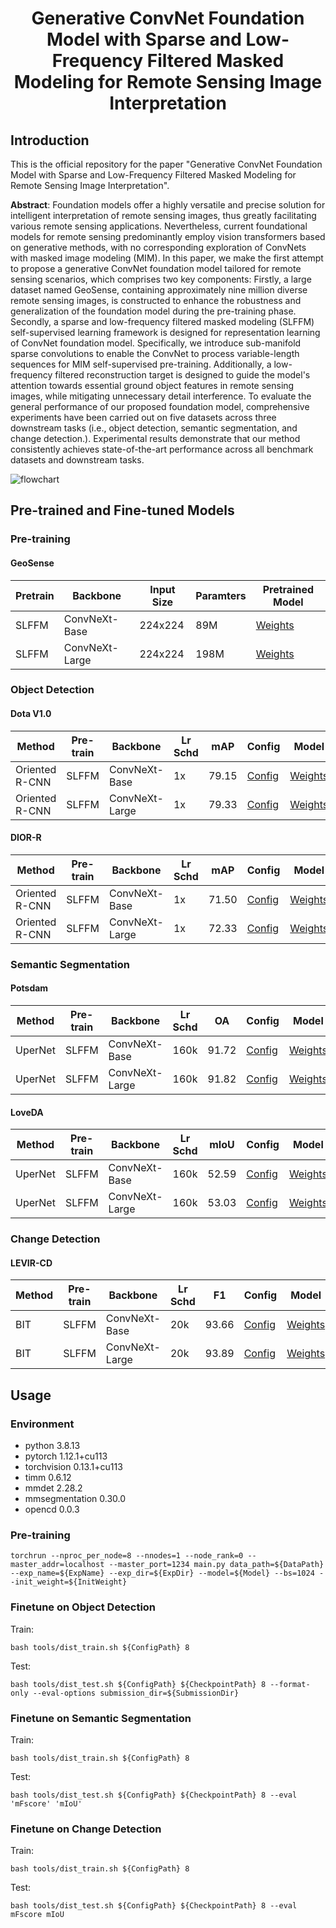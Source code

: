# <center> Generative ConvNet Foundation Model with Sparse and Low-Frequency Filtered Masked Modeling for Remote Sensing Image Interpretation <center>

Introduction
---
This is the official repository for the paper "Generative ConvNet Foundation Model with Sparse and Low-Frequency Filtered Masked Modeling for Remote Sensing Image Interpretation".


**Abstract**: Foundation models offer a highly versatile and precise solution for intelligent interpretation of remote sensing images, thus greatly facilitating various remote sensing applications. Nevertheless, current foundational models for remote sensing predominantly employ vision transformers based on generative methods, with no corresponding exploration of ConvNets with masked image modeling (MIM). In this paper, we make the first attempt to propose a generative ConvNet foundation model tailored for remote sensing scenarios, which comprises two key components: Firstly, a large dataset named GeoSense, containing approximately nine million diverse remote sensing images, is constructed to enhance the robustness and generalization of the foundation model during the pre-training phase. Secondly, a sparse and low-frequency filtered masked modeling (SLFFM) self-supervised learning framework is designed for representation learning of ConvNet foundation model. Specifically, we introduce sub-manifold sparse convolutions to enable the ConvNet to process variable-length sequences for MIM self-supervised pre-training. Additionally, a low-frequency filtered reconstruction target is designed to guide the model's attention towards essential ground object features in remote sensing images, while mitigating unnecessary detail interference. To evaluate the general performance of our proposed foundation model, comprehensive experiments have been carried out on five datasets across three downstream tasks (i.e., object detection, semantic segmentation, and change detection.). Experimental results demonstrate  that our method consistently achieves state-of-the-art performance across all benchmark datasets and downstream tasks.

![flowchart](https://github.com/HIT-SIRS/SLFFM/assets/114158053/614d3211-da3e-44cf-9ed4-43f6b6e694b9)

## Pre-trained and Fine-tuned Models

### Pre-training

#### GeoSense

| Pretrain | Backbone      | Input Size | Paramters | Pretrained Model |
|----------|---------------|---------|-----------|------------------|
| SLFFM    | ConvNeXt-Base | 224x224 | 89M       | [Weights](<https://pan.baidu.com/s/1T5gmsvLh7mmGbzHI6r8gWw?pwd=ewjg>)|
|  SLFFM   | ConvNeXt-Large| 224x224 | 198M      | [Weights](<https://pan.baidu.com/s/1fTesshqGB3UCjYDP7jwWKQ?pwd=5yxn>)|

### Object Detection

#### Dota V1.0

| Method         | Pre-train | Backbone       | Lr Schd | mAP   | Config                                                                                                                | Model                                   |
|----------------|-----------|----------------|---------|-------|-----------------------------------------------------------------------------------------------------------------------|-----------------------------------------|
| Oriented R-CNN | SLFFM     | ConvNeXt-Base  | 1x      | 79.15 | [Config](<https://github.com/HIT-SIRS/SLFFM/blob/main/ObjectDetection/configs/convnext/convnext_base_rcnn_dota.py>)   | [Weights](<https://pan.baidu.com/s/16llItvVn6iOXino1FNiDhQ?pwd=shcp>)  |
| Oriented R-CNN | SLFFM     | ConvNeXt-Large | 1x      | 79.33 | [Config](<https://github.com/HIT-SIRS/SLFFM/blob/main/ObjectDetection/configs/convnext/convnext_large_rcnn_dota.py>)  | [Weights](<https://pan.baidu.com/s/1X8LkrECyAfCXOaGFsm-dBw?pwd=oq36>)  |

#### DIOR-R

| Method         | Pre-train | Backbone       | Lr Schd | mAP   | Config                                                                                                                  | Model                                                                                                               |
|----------------|-----------|----------------|---------|-------|-------------------------------------------------------------------------------------------------------------------------|---------------------------------------------------------------------------------------------------------------------|
| Oriented R-CNN | SLFFM     | ConvNeXt-Base  | 1x      | 71.50 | [Config](<https://github.com/HIT-SIRS/SLFFM/blob/main/ObjectDetection/configs/convnext/convnext_base_rcnn_dior.py>)     | [Weights](<https://pan.baidu.com/s/1ySSJZ596n8TYzcRubSqYPw?pwd=aczh>)                                                                              |
| Oriented R-CNN | SLFFM     | ConvNeXt-Large | 1x      | 72.33 | [Config](<https://github.com/HIT-SIRS/SLFFM/blob/main/ObjectDetection/configs/convnext/convnext_large_rcnn_dior.py>)    | [Weights](<https://pan.baidu.com/s/1rTCTfy3KGFJor4Hyd4zDRQ?pwd=hrpc>) |

### Semantic Segmentation

#### Potsdam

| Method   | Pre-train | Backbone       | Lr Schd | OA    | Config                                                                                                        | Model                                   |
|----------|-----------|----------------|---------|-------|---------------------------------------------------------------------------------------------------------------|-----------------------------------------|
| UperNet  | SLFFM     | ConvNeXt-Base  | 160k    | 91.72 | [Config](<https://github.com/HIT-SIRS/SLFFM/blob/main/SemanticSegmentation/configs/convnext_b_potsdam.py>)    | [Weights](<https://pan.baidu.com/s/1G7t-zao0crIuaOJ8AsRqaQ?pwd=28gt>)  |
| UperNet  | SLFFM     | ConvNeXt-Large | 160k    | 91.82 | [Config](<https://github.com/HIT-SIRS/SLFFM/blob/main/SemanticSegmentation/configs/convnext_l_potsdam.py>)    | [Weights](<https://pan.baidu.com/s/1fIAXmBhk2kuviXFyIXRJtQ?pwd=ascd>)  |

#### LoveDA

| Method   | Pre-train | Backbone       | Lr Schd | mIoU  | Config                                                                                                    | Model                                   |
|----------|-----------|----------------|---------|-------|-----------------------------------------------------------------------------------------------------------|-----------------------------------------|
| UperNet  | SLFFM     | ConvNeXt-Base  | 160k    | 52.59 | [Config](<https://github.com/HIT-SIRS/SLFFM/blob/main/SemanticSegmentation/configs/convnext_b_loveda.py>) | [Weights](<https://pan.baidu.com/s/1w_A_3HQhVCd0-p5A5t_ezA?pwd=pf18>)  |
| UperNet  | SLFFM     | ConvNeXt-Large | 160k    | 53.03 | [Config](<https://github.com/HIT-SIRS/SLFFM/blob/main/SemanticSegmentation/configs/convnext_l_loveda.py>) | [Weights](<https://pan.baidu.com/s/1YbyscREPbH4ZbjRV4d4cuA?pwd=2ybd>)  |

### Change Detection

#### LEVIR-CD

| Method | Pre-train | Backbone       | Lr Schd | F1    | Config                                                                                                         | Model                                   |
|--------|-----------|----------------|---------|-------|----------------------------------------------------------------------------------------------------------------|-----------------------------------------|
| BIT    | SLFFM     | ConvNeXt-Base  | 20k     | 93.66 | [Config](<https://github.com/HIT-SIRS/SLFFM/blob/main/ChangeDetection/configs/convnext/convnext_base_bit.py>)  | [Weights](<https://pan.baidu.com/s/1WkpEJQe9o1nZ6hYqvG_s8g?pwd=9kql>)  |
| BIT    | SLFFM     | ConvNeXt-Large | 20k     | 93.89 | [Config](<https://github.com/HIT-SIRS/SLFFM/blob/main/ChangeDetection/configs/convnext/convnext_large_bit.py>) | [Weights](<https://pan.baidu.com/s/1ho2QDc49EbPYY177iKk60w?pwd=icko>)  |

## Usage

### Environment

- python 3.8.13
- pytorch 1.12.1+cu113
- torchvision 0.13.1+cu113
- timm 0.6.12
- mmdet 2.28.2
- mmsegmentation 0.30.0
- opencd 0.0.3

### Pre-training
`torchrun --nproc_per_node=8 --nnodes=1 --node_rank=0 --master_addr=localhost --master_port=1234 main.py data_path=${DataPath} --exp_name=${ExpName} --exp_dir=${ExpDir} --model=${Model} --bs=1024 --init_weight=${InitWeight}`

### Finetune on Object Detection
Train:  

`bash tools/dist_train.sh ${ConfigPath} 8`  

Test:  

`bash tools/dist_test.sh ${ConfigPath} ${CheckpointPath} 8 --format-only --eval-options submission_dir=${SubmissionDir}`

### Finetune on Semantic Segmentation

Train:  

`bash tools/dist_train.sh ${ConfigPath} 8`  

Test:  

`bash tools/dist_test.sh ${ConfigPath} ${CheckpointPath} 8 --eval 'mFscore' 'mIoU'`

### Finetune on Change Detection

Train:  

`bash tools/dist_train.sh ${ConfigPath} 8`  

Test:  

`bash tools/dist_test.sh ${ConfigPath} ${CheckpointPath} 8 --eval mFscore mIoU`



